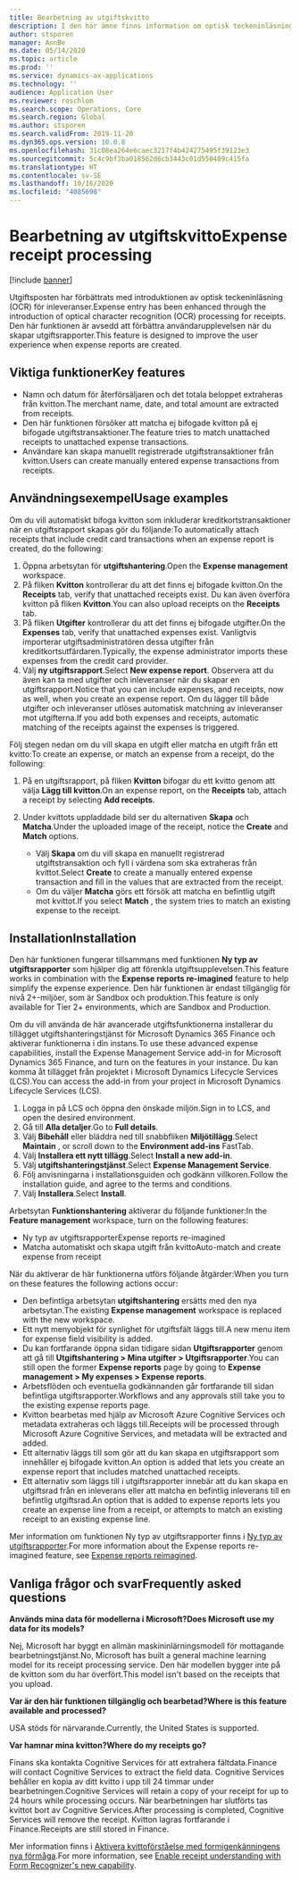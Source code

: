 ```yaml
---
title: Bearbetning av utgiftskvitto
description: I den här ämne finns information om optisk teckeninläsning (OCR) av kvitton. Den här funktionen är avsedd att förbättra användarupplevelsen när du skapar utgiftsrapporter i Microsoft Dynamics 365 Finance.
author: stsporen
manager: AnnBe
ms.date: 05/14/2020
ms.topic: article
ms.prod: ''
ms.service: dynamics-ax-applications
ms.technology: ''
audience: Application User
ms.reviewer: roschlom
ms.search.scope: Operations, Core
ms.search.region: Global
ms.author: stsporen
ms.search.validFrom: 2019-11-20
ms.dyn365.ops.version: 10.0.8
ms.openlocfilehash: 31c08ea264e6caec3217f4b424275495f39123e3
ms.sourcegitcommit: 5c4c9bf3ba018562d6cb3443c01d550489c415fa
ms.translationtype: HT
ms.contentlocale: sv-SE
ms.lasthandoff: 10/16/2020
ms.locfileid: "4085698"
---
```

# <a name="expense-receipt-processing"></a><span data-ttu-id="a624c-104">Bearbetning av utgiftskvitto</span><span class="sxs-lookup"><span data-stu-id="a624c-104">Expense receipt processing</span></span>

[!include [banner](../includes/banner.md)]

<span data-ttu-id="a624c-105">Utgiftsposten har förbättrats med introduktionen av optisk teckeninläsning (OCR) för inleveranser.</span><span class="sxs-lookup"><span data-stu-id="a624c-105">Expense entry has been enhanced through the introduction of optical character recognition (OCR) processing for receipts.</span></span> <span data-ttu-id="a624c-106">Den här funktionen är avsedd att förbättra användarupplevelsen när du skapar utgiftsrapporter.</span><span class="sxs-lookup"><span data-stu-id="a624c-106">This feature is designed to improve the user experience when expense reports are created.</span></span>

## <a name="key-features"></a><span data-ttu-id="a624c-107">Viktiga funktioner</span><span class="sxs-lookup"><span data-stu-id="a624c-107">Key features</span></span>

- <span data-ttu-id="a624c-108">Namn och datum för återförsäljaren och det totala beloppet extraheras från kvitton.</span><span class="sxs-lookup"><span data-stu-id="a624c-108">The merchant name, date, and total amount are extracted from receipts.</span></span>
- <span data-ttu-id="a624c-109">Den här funktionen försöker att matcha ej bifogade kvitton på ej bifogade utgiftstransaktioner.</span><span class="sxs-lookup"><span data-stu-id="a624c-109">The feature tries to match unattached receipts to unattached expense transactions.</span></span>
- <span data-ttu-id="a624c-110">Användare kan skapa manuellt registrerade utgiftstransaktioner från kvitton.</span><span class="sxs-lookup"><span data-stu-id="a624c-110">Users can create manually entered expense transactions from receipts.</span></span>

## <a name="usage-examples"></a><span data-ttu-id="a624c-111">Användningsexempel</span><span class="sxs-lookup"><span data-stu-id="a624c-111">Usage examples</span></span>

<span data-ttu-id="a624c-112">Om du vill automatiskt bifoga kvitton som inkluderar kreditkortstransaktioner när en utgiftsrapport skapas gör du följande:</span><span class="sxs-lookup"><span data-stu-id="a624c-112">To automatically attach receipts that include credit card transactions when an expense report is created, do the following:</span></span>

  1. <span data-ttu-id="a624c-113">Öppna arbetsytan för **utgiftshantering**.</span><span class="sxs-lookup"><span data-stu-id="a624c-113">Open the **Expense management** workspace.</span></span>
  2. <span data-ttu-id="a624c-114">På fliken **Kvitton** kontrollerar du att det finns ej bifogade kvitton.</span><span class="sxs-lookup"><span data-stu-id="a624c-114">On the **Receipts** tab, verify that unattached receipts exist.</span></span> <span data-ttu-id="a624c-115">Du kan även överföra kvitton på fliken **Kvitton**.</span><span class="sxs-lookup"><span data-stu-id="a624c-115">You can also upload receipts on the **Receipts** tab.</span></span>
  3. <span data-ttu-id="a624c-116">På fliken **Utgifter** kontrollerar du att det finns ej bifogade utgifter.</span><span class="sxs-lookup"><span data-stu-id="a624c-116">On the **Expenses** tab, verify that unattached expenses exist.</span></span> <span data-ttu-id="a624c-117">Vanligtvis importerar utgiftsadministratören dessa utgifter från kreditkortsutfärdaren.</span><span class="sxs-lookup"><span data-stu-id="a624c-117">Typically, the expense administrator imports these expenses from the credit card provider.</span></span>
  4. <span data-ttu-id="a624c-118">Välj **ny utgiftsrapport**.</span><span class="sxs-lookup"><span data-stu-id="a624c-118">Select **New expense report**.</span></span> <span data-ttu-id="a624c-119">Observera att du även kan ta med utgifter och inleveranser när du skapar en utgiftsrapport.</span><span class="sxs-lookup"><span data-stu-id="a624c-119">Notice that you can include expenses, and receipts, now as well, when you create an expense report.</span></span> <span data-ttu-id="a624c-120">Om du lägger till både utgifter och inleveranser utlöses automatisk matchning av inleveranser mot utgifterna.</span><span class="sxs-lookup"><span data-stu-id="a624c-120">If you add both expenses and receipts, automatic matching of the receipts against the expenses is triggered.</span></span>

<span data-ttu-id="a624c-121">Följ stegen nedan om du vill skapa en utgift eller matcha en utgift från ett kvitto:</span><span class="sxs-lookup"><span data-stu-id="a624c-121">To create an expense, or match an expense from a receipt, do the following:</span></span>

  1. <span data-ttu-id="a624c-122">På en utgiftsrapport, på fliken **Kvitton** bifogar du ett kvitto genom att välja **Lägg till kvitton**.</span><span class="sxs-lookup"><span data-stu-id="a624c-122">On an expense report, on the **Receipts** tab, attach a receipt by selecting **Add receipts**.</span></span>
  2. <span data-ttu-id="a624c-123">Under kvittots uppladdade bild ser du alternativen **Skapa** och **Matcha**.</span><span class="sxs-lookup"><span data-stu-id="a624c-123">Under the uploaded image of the receipt, notice the **Create** and **Match** options.</span></span>

      - <span data-ttu-id="a624c-124">Välj **Skapa** om du vill skapa en manuellt registrerad utgiftstransaktion och fyll i värdena som ska extraheras från kvittot.</span><span class="sxs-lookup"><span data-stu-id="a624c-124">Select **Create** to create a manually entered expense transaction and fill in the values that are extracted from the receipt.</span></span>
      - <span data-ttu-id="a624c-125">Om du väljer **Matcha** görs ett försök att matcha en befintlig utgift mot kvittot.</span><span class="sxs-lookup"><span data-stu-id="a624c-125">If you select **Match** , the system tries to match an existing expense to the receipt.</span></span>

## <a name="installation"></a><span data-ttu-id="a624c-126">Installation</span><span class="sxs-lookup"><span data-stu-id="a624c-126">Installation</span></span>

<span data-ttu-id="a624c-127">Den här funktionen fungerar tillsammans med funktionen **Ny typ av utgiftsrapporter** som hjälper dig att förenkla utgiftsupplevelsen.</span><span class="sxs-lookup"><span data-stu-id="a624c-127">This feature works in combination with the **Expense reports re-imagined** feature to help simplify the expense experience.</span></span> <span data-ttu-id="a624c-128">Den här funktionen är endast tillgänglig för nivå 2+-miljöer, som är Sandbox och produktion.</span><span class="sxs-lookup"><span data-stu-id="a624c-128">This feature is only available for Tier 2+ environments, which are Sandbox and Production.</span></span>

<span data-ttu-id="a624c-129">Om du vill använda de här avancerade utgiftsfunktionerna installerar du tillägget utgiftshanteringstjänst för Microsoft Dynamics 365 Finance och aktiverar funktionerna i din instans.</span><span class="sxs-lookup"><span data-stu-id="a624c-129">To use these advanced expense capabilities, install the Expense Management Service add-in for Microsoft Dynamics 365 Finance, and turn on the features in your instance.</span></span> <span data-ttu-id="a624c-130">Du kan komma åt tillägget från projektet i Microsoft Dynamics Lifecycle Services (LCS).</span><span class="sxs-lookup"><span data-stu-id="a624c-130">You can access the add-in from your project in Microsoft Dynamics Lifecycle Services (LCS).</span></span>

1. <span data-ttu-id="a624c-131">Logga in på LCS och öppna den önskade miljön.</span><span class="sxs-lookup"><span data-stu-id="a624c-131">Sign in to LCS, and open the desired environment.</span></span>
2. <span data-ttu-id="a624c-132">Gå till **Alla detaljer**.</span><span class="sxs-lookup"><span data-stu-id="a624c-132">Go to **Full details**.</span></span>
3. <span data-ttu-id="a624c-133">Välj **Bibehåll** eller bläddra ned till snabbfliken **Miljötillägg**.</span><span class="sxs-lookup"><span data-stu-id="a624c-133">Select **Maintain** , or scroll down to the **Environment add-ins** FastTab.</span></span>
4. <span data-ttu-id="a624c-134">Välj **Installera ett nytt tillägg**.</span><span class="sxs-lookup"><span data-stu-id="a624c-134">Select **Install a new add-in**.</span></span>
5. <span data-ttu-id="a624c-135">Välj **utgiftshanteringstjänst**.</span><span class="sxs-lookup"><span data-stu-id="a624c-135">Select **Expense Management Service**.</span></span>
6. <span data-ttu-id="a624c-136">Följ anvisningarna i installationsguiden och godkänn villkoren.</span><span class="sxs-lookup"><span data-stu-id="a624c-136">Follow the installation guide, and agree to the terms and conditions.</span></span>
7. <span data-ttu-id="a624c-137">Välj **Installera**.</span><span class="sxs-lookup"><span data-stu-id="a624c-137">Select **Install**.</span></span>

<span data-ttu-id="a624c-138">Arbetsytan **Funktionshantering** aktiverar du följande funktioner:</span><span class="sxs-lookup"><span data-stu-id="a624c-138">In the **Feature management** workspace, turn on the following features:</span></span>

- <span data-ttu-id="a624c-139">Ny typ av utgiftsrapporter</span><span class="sxs-lookup"><span data-stu-id="a624c-139">Expense reports re-imagined</span></span>
- <span data-ttu-id="a624c-140">Matcha automatiskt och skapa utgift från kvitto</span><span class="sxs-lookup"><span data-stu-id="a624c-140">Auto-match and create expense from receipt</span></span>

<span data-ttu-id="a624c-141">När du aktiverar de här funktionerna utförs följande åtgärder:</span><span class="sxs-lookup"><span data-stu-id="a624c-141">When you turn on these features the following actions occur:</span></span>

- <span data-ttu-id="a624c-142">Den befintliga arbetsytan **utgiftshantering** ersätts med den nya arbetsytan.</span><span class="sxs-lookup"><span data-stu-id="a624c-142">The existing **Expense management** workspace is replaced with the new workspace.</span></span>
- <span data-ttu-id="a624c-143">Ett nytt menyobjekt för synlighet för utgiftsfält läggs till.</span><span class="sxs-lookup"><span data-stu-id="a624c-143">A new menu item for expense field visibility is added.</span></span>
- <span data-ttu-id="a624c-144">Du kan fortfarande öppna sidan tidigare sidan **Utgiftsrapporter** genom att gå till **Utgiftshantering > Mina utgifter > Utgiftsrapporter**.</span><span class="sxs-lookup"><span data-stu-id="a624c-144">You can still open the former **Expense reports** page by going to **Expense management > My expenses > Expense reports**.</span></span>
- <span data-ttu-id="a624c-145">Arbetsflöden och eventuella godkännanden går fortfarande till sidan befintliga utgiftsrapporter.</span><span class="sxs-lookup"><span data-stu-id="a624c-145">Workflows and any approvals still take you to the existing expense reports page.</span></span>
- <span data-ttu-id="a624c-146">Kvitton bearbetas med hjälp av Microsoft Azure Cognitive Services och metadata extraheras och läggs till.</span><span class="sxs-lookup"><span data-stu-id="a624c-146">Receipts will be processed through Microsoft Azure Cognitive Services, and metadata will be extracted and added.</span></span>
- <span data-ttu-id="a624c-147">Ett alternativ läggs till som gör att du kan skapa en utgiftsrapport som innehåller ej bifogade kvitton.</span><span class="sxs-lookup"><span data-stu-id="a624c-147">An option is added that lets you create an expense report that includes matched unattached receipts.</span></span>
- <span data-ttu-id="a624c-148">Ett alternativ som läggs till i utgiftsrapporter innebär att du kan skapa en utgiftsrad från en inleverans eller att matcha en befintlig inleverans till en befintlig utgiftsrad.</span><span class="sxs-lookup"><span data-stu-id="a624c-148">An option that is added to expense reports lets you create an expense line from a receipt, or attempts to match an existing receipt to an existing expense line.</span></span>

<span data-ttu-id="a624c-149">Mer information om funktionen Ny typ av utgiftsrapporter finns i [Ny typ av utgiftsrapporter](ExpenseWorkspaceNew.md).</span><span class="sxs-lookup"><span data-stu-id="a624c-149">For more information about the Expense reports re-imagined feature, see [Expense reports reimagined](ExpenseWorkspaceNew.md).</span></span>

## <a name="frequently-asked-questions"></a><span data-ttu-id="a624c-150">Vanliga frågor och svar</span><span class="sxs-lookup"><span data-stu-id="a624c-150">Frequently asked questions</span></span>

<span data-ttu-id="a624c-151">**Används mina data för modellerna i Microsoft?**</span><span class="sxs-lookup"><span data-stu-id="a624c-151">**Does Microsoft use my data for its models?**</span></span>

<span data-ttu-id="a624c-152">Nej, Microsoft har byggt en allmän maskininlärningsmodell för mottagande bearbetningstjänst.</span><span class="sxs-lookup"><span data-stu-id="a624c-152">No, Microsoft has built a general machine learning model for its receipt processing service.</span></span> <span data-ttu-id="a624c-153">Den här modellen bygger inte på de kvitton som du har överfört.</span><span class="sxs-lookup"><span data-stu-id="a624c-153">This model isn't based on the receipts that you upload.</span></span>

<span data-ttu-id="a624c-154">**Var är den här funktionen tillgänglig och bearbetad?**</span><span class="sxs-lookup"><span data-stu-id="a624c-154">**Where is this feature available and processed?**</span></span>

<span data-ttu-id="a624c-155">USA stöds för närvarande.</span><span class="sxs-lookup"><span data-stu-id="a624c-155">Currently, the United States is supported.</span></span>

<span data-ttu-id="a624c-156">**Var hamnar mina kvitton?**</span><span class="sxs-lookup"><span data-stu-id="a624c-156">**Where do my receipts go?**</span></span>

<span data-ttu-id="a624c-157">Finans ska kontakta Cognitive Services för att extrahera fältdata.</span><span class="sxs-lookup"><span data-stu-id="a624c-157">Finance will contact Cognitive Services to extract the field data.</span></span> <span data-ttu-id="a624c-158">Cognitive Services behåller en kopia av ditt kvitto i upp till 24 timmar under bearbetningen.</span><span class="sxs-lookup"><span data-stu-id="a624c-158">Cognitive Services will retain a copy of your receipt for up to 24 hours while processing occurs.</span></span> <span data-ttu-id="a624c-159">När bearbetningen har slutförts tas kvittot bort av Cognitive Services.</span><span class="sxs-lookup"><span data-stu-id="a624c-159">After processing is completed, Cognitive Services will remove the receipt.</span></span> <span data-ttu-id="a624c-160">Kvitton lagras fortfarande i Finance.</span><span class="sxs-lookup"><span data-stu-id="a624c-160">Receipts are still stored in Finance.</span></span>

<span data-ttu-id="a624c-161">Mer information finns i [Aktivera kvittoförståelse med formigenkänningens nya förmåga](https://azure.microsoft.com/blog/enable-receipt-understanding-with-form-recognizer-s-new-capability/).</span><span class="sxs-lookup"><span data-stu-id="a624c-161">For more information, see [Enable receipt understanding with Form Recognizer's new capability](https://azure.microsoft.com/blog/enable-receipt-understanding-with-form-recognizer-s-new-capability/).</span></span>
